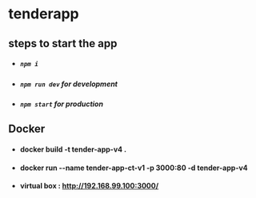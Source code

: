 # tenderapp

## steps to start the app
   - #####  `npm i`
   - #####  `npm run dev` for development
   - ##### `npm start` for production

## Docker
   - #### docker build -t tender-app-v4 .
   - #### docker run --name tender-app-ct-v1 -p 3000:80 -d tender-app-v4
   - #### virtual box  : http://192.168.99.100:3000/
